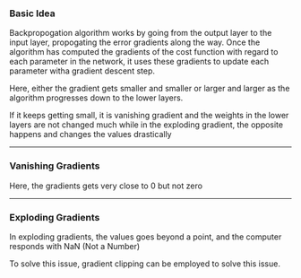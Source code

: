 ### Basic Idea

Backpropogation algorithm works by going from the output layer to the input layer, propogating the error gradients along the way. Once the algorithm has computed the gradients of the cost function with regard to each parameter in the network, it uses these gradients to update each parameter witha gradient descent step.

Here, either the gradient gets smaller and smaller or larger and larger as the algorithm progresses down to the lower layers.

If it keeps getting small, it is vanishing gradient and the weights in the lower layers are not changed much while in the exploding gradient, the opposite happens and changes the values drastically

---
### Vanishing Gradients

Here, the gradients gets very close to 0 but not zero

---
### Exploding Gradients

In exploding gradients, the values goes beyond a point, and the computer responds with NaN (Not a Number)

To solve this issue, gradient clipping can be employed to solve this issue.